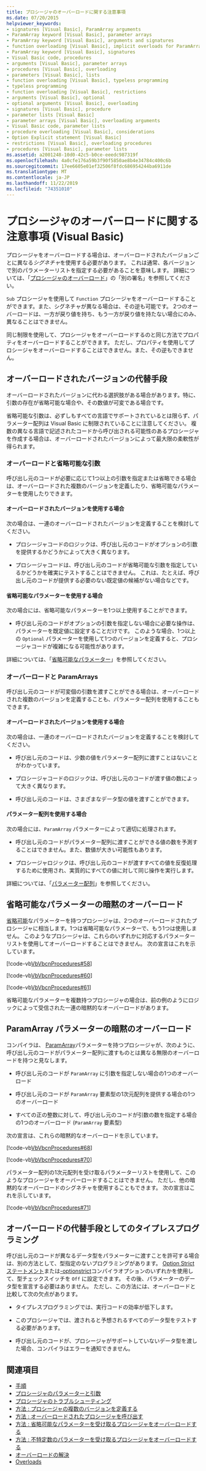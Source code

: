 ```yaml
---
title: プロシージャのオーバーロードに関する注意事項
ms.date: 07/20/2015
helpviewer_keywords:
- signatures [Visual Basic], ParamArray arguments
- ParamArray keyword [Visual Basic], parameter arrays
- ParamArray keyword [Visual Basic], arguments and signatures
- function overloading [Visual Basic], implicit overloads for ParamArray
- ParamArray keyword [Visual Basic], signatures
- Visual Basic code, procedures
- arguments [Visual Basic], parameter arrays
- procedures [Visual Basic], overloading
- parameters [Visual Basic], lists
- function overloading [Visual Basic], typeless programming
- typeless programming
- function overloading [Visual Basic], restrictions
- arguments [Visual Basic], optional
- optional arguments [Visual Basic], overloading
- signatures [Visual Basic], procedure
- parameter lists [Visual Basic]
- parameter arrays [Visual Basic], overloading arguments
- Visual Basic code, parameter lists
- procedure overloading [Visual Basic], considerations
- Option Explicit statement [Visual Basic]
- restrictions [Visual Basic], overloading procedures
- procedures [Visual Basic], parameter lists
ms.assetid: a2001248-10d0-42c5-b0ce-eeedc987319f
ms.openlocfilehash: 4a0cfe176a59b3f90f5850ae8b4e34784c400c6b
ms.sourcegitcommit: 17ee6605e01ef32506f8fdc686954244ba6911de
ms.translationtype: MT
ms.contentlocale: ja-JP
ms.lasthandoff: 11/22/2019
ms.locfileid: "74351010"
---
```

# <a name="considerations-in-overloading-procedures-visual-basic"></a>プロシージャのオーバーロードに関する注意事項 (Visual Basic)
プロシージャをオーバーロードする場合は、オーバーロードされたバージョンごとに異なる*シグネチャ*を使用する必要があります。 これは通常、各バージョンで別のパラメーターリストを指定する必要があることを意味します。 詳細については、「[プロシージャのオーバーロード](./procedure-overloading.md)」の「別の署名」を参照してください。  
  
 `Sub` プロシージャを使用して `Function` プロシージャをオーバーロードすることができます。また、シグネチャが異なる場合は、その逆も可能です。 2つのオーバーロードは、一方が戻り値を持ち、もう一方が戻り値を持たない場合にのみ、異なることはできません。  
  
 同じ制限を使用して、プロシージャをオーバーロードするのと同じ方法でプロパティをオーバーロードすることができます。 ただし、プロパティを使用してプロシージャをオーバーロードすることはできません。また、その逆もできません。  
  
## <a name="alternatives-to-overloaded-versions"></a>オーバーロードされたバージョンの代替手段  
 オーバーロードされたバージョンに代わる選択肢がある場合があります。特に、引数の存在が省略可能な場合や、その数値が可変である場合です。  
  
 省略可能な引数は、必ずしもすべての言語でサポートされているとは限らず、パラメーター配列は Visual Basic に制限されていることに注意してください。 複数の異なる言語で記述されたコードから呼び出される可能性のあるプロシージャを作成する場合は、オーバーロードされたバージョンによって最大限の柔軟性が得られます。  
  
### <a name="overloads-and-optional-arguments"></a>オーバーロードと省略可能な引数  
 呼び出し元のコードが必要に応じて1つ以上の引数を指定または省略できる場合は、オーバーロードされた複数のバージョンを定義したり、省略可能なパラメーターを使用したりできます。  
  
#### <a name="when-to-use-overloaded-versions"></a>オーバーロードされたバージョンを使用する場合  
 次の場合は、一連のオーバーロードされたバージョンを定義することを検討してください。  
  
- プロシージャコードのロジックは、呼び出し元のコードがオプションの引数を提供するかどうかによって大きく異なります。  
  
- プロシージャコードは、呼び出し元のコードが省略可能な引数を指定しているかどうかを確実にテストすることはできません。 これは、たとえば、呼び出し元のコードが提供する必要のない既定値の候補がない場合などです。  
  
#### <a name="when-to-use-optional-parameters"></a>省略可能なパラメーターを使用する場合  
 次の場合には、省略可能なパラメーターを1つ以上使用することができます。  
  
- 呼び出し元のコードがオプションの引数を指定しない場合に必要な操作は、パラメーターを既定値に設定することだけです。 このような場合、1つ以上の `Optional` パラメーターを使用して1つのバージョンを定義すると、プロシージャコードが複雑になる可能性があります。  
  
 詳細については、「[省略可能なパラメーター](./optional-parameters.md)」を参照してください。  
  
### <a name="overloads-and-paramarrays"></a>オーバーロードと ParamArrays  
 呼び出し元のコードが可変個の引数を渡すことができる場合は、オーバーロードされた複数のバージョンを定義することも、パラメーター配列を使用することもできます。  
  
#### <a name="when-to-use-overloaded-versions"></a>オーバーロードされたバージョンを使用する場合  
 次の場合は、一連のオーバーロードされたバージョンを定義することを検討してください。  
  
- 呼び出し元のコードは、少数の値をパラメーター配列に渡すことはないことがわかっています。  
  
- プロシージャコードのロジックは、呼び出し元のコードが渡す値の数によって大きく異なります。  
  
- 呼び出し元のコードは、さまざまなデータ型の値を渡すことができます。  
  
#### <a name="when-to-use-a-parameter-array"></a>パラメーター配列を使用する場合  
 次の場合には、`ParamArray` パラメーターによって適切に処理されます。  
  
- 呼び出し元のコードがパラメーター配列に渡すことができる値の数を予測することはできません。また、数値が大きい可能性もあります。  
  
- プロシージャロジックは、呼び出し元のコードが渡すすべての値を反復処理するために使用され、実質的にすべての値に対して同じ操作を実行します。  
  
 詳細については、「[パラメーター配列](./parameter-arrays.md)」を参照してください。  
  
## <a name="implicit-overloads-for-optional-parameters"></a>省略可能なパラメーターの暗黙のオーバーロード  
 [省略可能](../../../../visual-basic/language-reference/modifiers/optional.md)なパラメーターを持つプロシージャは、2つのオーバーロードされたプロシージャに相当します。1つは省略可能なパラメーターで、もう1つは使用しません。 このようなプロシージャは、これらのいずれかに対応するパラメーターリストを使用してオーバーロードすることはできません。 次の宣言はこれを示しています。  
  
 [!code-vb[VbVbcnProcedures#58](~/samples/snippets/visualbasic/VS_Snippets_VBCSharp/VbVbcnProcedures/VB/Class1.vb#58)]  
  
 [!code-vb[VbVbcnProcedures#60](~/samples/snippets/visualbasic/VS_Snippets_VBCSharp/VbVbcnProcedures/VB/Class1.vb#60)]  
  
 [!code-vb[VbVbcnProcedures#61](~/samples/snippets/visualbasic/VS_Snippets_VBCSharp/VbVbcnProcedures/VB/Class1.vb#61)]  
  
 省略可能なパラメーターを複数持つプロシージャの場合は、前の例のようにロジックによって受信された一連の暗黙的なオーバーロードがあります。  
  
## <a name="implicit-overloads-for-a-paramarray-parameter"></a>ParamArray パラメーターの暗黙のオーバーロード  
 コンパイラは、 [ParamArray](../../../../visual-basic/language-reference/modifiers/paramarray.md)パラメーターを持つプロシージャが、次のように、呼び出し元のコードがパラメーター配列に渡すものとは異なる無限のオーバーロードを持つと見なします。  
  
- 呼び出し元のコードが `ParamArray` に引数を指定しない場合の1つのオーバーロード  
  
- 呼び出し元のコードが `ParamArray` 要素型の1次元配列を提供する場合の1つのオーバーロード  
  
- すべての正の整数に対して、呼び出し元のコードが引数の数を指定する場合の1つのオーバーロード (`ParamArray` 要素型)  
  
 次の宣言は、これらの暗黙的なオーバーロードを示しています。  
  
 [!code-vb[VbVbcnProcedures#68](~/samples/snippets/visualbasic/VS_Snippets_VBCSharp/VbVbcnProcedures/VB/Class1.vb#68)]  
  
 [!code-vb[VbVbcnProcedures#70](~/samples/snippets/visualbasic/VS_Snippets_VBCSharp/VbVbcnProcedures/VB/Class1.vb#70)]  
  
 パラメーター配列の1次元配列を受け取るパラメーターリストを使用して、このようなプロシージャをオーバーロードすることはできません。 ただし、他の暗黙的なオーバーロードのシグネチャを使用することもできます。 次の宣言はこれを示しています。  
  
 [!code-vb[VbVbcnProcedures#71](~/samples/snippets/visualbasic/VS_Snippets_VBCSharp/VbVbcnProcedures/VB/Class1.vb#71)]  
  
## <a name="typeless-programming-as-an-alternative-to-overloading"></a>オーバーロードの代替手段としてのタイプレスプログラミング  
 呼び出し元のコードが異なるデータ型をパラメーターに渡すことを許可する場合は、別の方法として、型指定のないプログラミングがあります。 [Option Strict ステートメント](../../../../visual-basic/language-reference/statements/option-strict-statement.md)または[-optionstrict](../../../../visual-basic/reference/command-line-compiler/optionstrict.md)コンパイラオプションのいずれかを使用して、型チェックスイッチを `Off` に設定できます。 その後、パラメーターのデータ型を宣言する必要はありません。 ただし、この方法には、オーバーロードと比較して次の欠点があります。  
  
- タイプレスプログラミングでは、実行コードの効率が低下します。  
  
- このプロシージャでは、渡されると予想されるすべてのデータ型をテストする必要があります。  
  
- 呼び出し元のコードが、プロシージャがサポートしていないデータ型を渡した場合、コンパイラはエラーを通知できません。  
  
## <a name="see-also"></a>関連項目

- [手順](./index.md)
- [プロシージャのパラメーターと引数](./procedure-parameters-and-arguments.md)
- [プロシージャのトラブルシューティング](./troubleshooting-procedures.md)
- [方法 : プロシージャの複数のバージョンを定義する](./how-to-define-multiple-versions-of-a-procedure.md)
- [方法 : オーバーロードされたプロシージャを呼び出す](./how-to-call-an-overloaded-procedure.md)
- [方法 : 省略可能なパラメーターを受け取るプロシージャをオーバーロードする](./how-to-overload-a-procedure-that-takes-optional-parameters.md)
- [方法 : 不特定数のパラメーターを受け取るプロシージャをオーバーロードする](./how-to-overload-a-procedure-that-takes-an-indefinite-number-of-parameters.md)
- [オーバーロードの解決](./overload-resolution.md)
- [Overloads](../../../../visual-basic/language-reference/modifiers/overloads.md)
